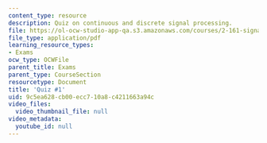 ```yaml
---
content_type: resource
description: Quiz on continuous and discrete signal processing.
file: https://ol-ocw-studio-app-qa.s3.amazonaws.com/courses/2-161-signal-processing-continuous-and-discrete-fall-2008/9c5ea628cb00ecc710a8c4211663a94c_quiz1.pdf
file_type: application/pdf
learning_resource_types:
- Exams
ocw_type: OCWFile
parent_title: Exams
parent_type: CourseSection
resourcetype: Document
title: 'Quiz #1'
uid: 9c5ea628-cb00-ecc7-10a8-c4211663a94c
video_files:
  video_thumbnail_file: null
video_metadata:
  youtube_id: null
---
```

